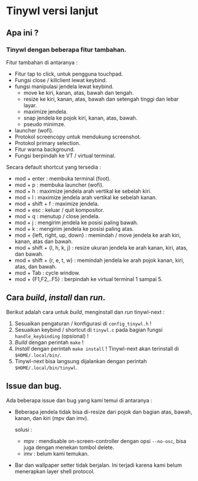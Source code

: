 # Tinywl versi lanjut

## Apa ini ?

### Tinywl dengan beberapa fitur tambahan. 

Fitur tambahan di antaranya :

- Fitur tap to click, untuk pengguna touchpad.
- Fungsi close / killclient lewat keybind.
- fungsi manipulasi jendela lewat keybind.
    - move ke kiri, kanan, atas, bawah dan tengah.
    - resize ke kiri, kanan, atas, bawah dan setengah tinggi dan lebar layar.
    - maximize jendela.
    - snap jendela ke pojok kiri, kanan, atas, bawah.
    - pseudo minimze.
- launcher (wofi).
- Protokol screencopy untuk mendukung screenshot.
- Protokol primary selection.
- Fitur warna background.
- Fungsi berpindah ke VT / virtual terminal.

Secara default shortcut yang tersedia :

- mod + enter : membuka terminal (foot).
- mod + p : membuka launcher (wofi).
- mod + h : maximize jendela arah vertikal ke sebelah kiri.
- mod + l : maximize jendela arah vertikal ke sebelah kanan.
- mod + shift + f : maximize jendela.
- mod + esc : keluar / quit kompositor.
- mod + q : menutup / close jendela.
- mod + j : mengirim jendela ke posisi paling bawah.
- mod + k : mengirim jendela ke posisi paling atas.
- mod + {left, right, up, down} : memindah / move jendela ke arah kiri, kanan, atas dan bawah.
- mod + shift + {l, h, k, j} : resize ukuran jendela ke arah kanan, kiri, atas, dan bawah.
- mod + shift + {r, e, t, w} : memindah jendela ke arah pojok kanan, kiri, atas, dan bawah.
- mod + Tab : cycle window.
- mod + {F1,F2,..F5} : berpindah ke virtual terminal 1 sampai 5.

## Cara *build*, *install* dan *run*.

Berikut adalah cara untuk *build*, menginstall dan *run* tinywl-next :

1. Sesuaikan pengaturan / konfigurasi di `config_tinywl.h` !
1. Sesuaikan keybind / shortcut di `tinywl.c` pada bagian fungsi `handle_keybinding` (opsional) ! 
1. *Build* dengan perintah `make` !
1. *Install* dengan perintah `make install` ! Tinywl-next akan terinstall di `$HOME/.local/bin/`.
1. Tinywl-next bisa langsung dijalankan dengan perintah `$HOME/.local/bin/tinywl`.

## Issue dan bug.

Ada beberapa issue dan bug yang kami temui di antaranya :

- Beberapa jendela tidak bisa di-resize dari pojok dan bagian atas, bawah, kanan, dan kiri (mpv dan imv).

    solusi : 

    - mpv : mendisable on-screen-controller dengan opsi `--no-osc`, bisa juga dengan menekan tombol delete.
    - imv : belum kami temukan.

- Bar dan wallpaper setter tidak berjalan. Ini terjadi karena kami belum menerapkan layer shell protocol.
